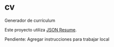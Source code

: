 # cv
Generador de currículum

Este proyecto utiliza [JSON Resume](https://jsonresume.org/p).

Pendiente: Agregar instrucciones para trabajar local

